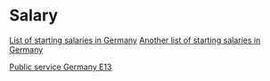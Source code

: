 # Salary

[List of starting salaries in Germany](https://karrierebibel.de/einstiegsgehalt/)
[Another list of starting salaries in Germany](https://www.gehaltsvergleich.com/einstiegsgehalt)

[Public service Germany E13](https://oeffentlicher-dienst.info/c/t/rechner/tvoed/bund?id=tvoed-bund&g=E_13)

